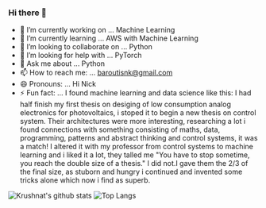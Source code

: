 ### Hi there 👋

- 🔭 I’m currently working on ... Machine Learning
- 🌱 I’m currently learning ... AWS with Machine Learning
- 👯 I’m looking to collaborate on ... Python 
- 🤔 I’m looking for help with ...  PyTorch
- 💬 Ask me about ... Python
- 📫 How to reach me: ... baroutisnk@gmail.com
- 😄 Pronouns: ...  Hi Nick
- ⚡ Fun fact: ... I found machine learning and data science like this: I had half finish my first thesis on desiging of low consumption analog electronics for photovoltaics, i stoped it to begin a new thesis on control system.  Their architectures were more interesting, researching a lot i found connections with something  consisting of maths, data, programming, patterns and abstract thinking and control systems, it was a match! I altered it with my professor from control systems to machine learning and i liked it a lot, they talled me "You have to stop sometime, you reach the double size of a thesis." I did not.I gave them the 2/3 of the final size, as stuborn and hungry i continued and invented some tricks alone which now i find as superb.


![Krushnat's github stats](https://github-readme-stats.vercel.app/api?username=nikolaosmparoutis&show_icons=true) ![Top Langs](https://github-readme-stats.vercel.app/api/top-langs/?username=nikolaosmparoutis&layout=compact)

